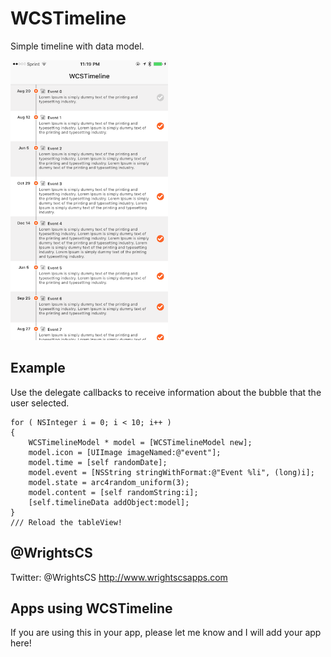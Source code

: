 # WCSTimeline
Simple timeline with data model.

<img src="/screens/1.PNG" width="50%" />

Example
------------

Use the delegate callbacks to receive information about the bubble that the user selected.

```objc
for ( NSInteger i = 0; i < 10; i++ )
{
    WCSTimelineModel * model = [WCSTimelineModel new];
    model.icon = [UIImage imageNamed:@"event"];
    model.time = [self randomDate];
    model.event = [NSString stringWithFormat:@"Event %li", (long)i];
    model.state = arc4random_uniform(3);
    model.content = [self randomString:i];
    [self.timelineData addObject:model];
}
/// Reload the tableView!
```

@WrightsCS
------------

Twitter: @WrightsCS
http://www.wrightscsapps.com 

Apps using WCSTimeline
------------

If you are using this in your app, please let me know and I will add your app here!
